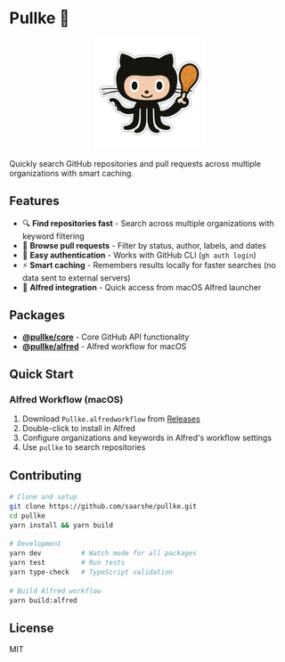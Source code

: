 # Pullke 🍗

<div align="center">
  <img src="packages/alfred/workflow/icon.png" alt="Pullke Logo" width="200">
</div>

Quickly search GitHub repositories and pull requests across multiple organizations with smart caching.

## Features

- 🔍 **Find repositories fast** - Search across multiple organizations with keyword filtering
- 🔀 **Browse pull requests** - Filter by status, author, labels, and dates
- 🔐 **Easy authentication** - Works with GitHub CLI (`gh auth login`)
- ⚡ **Smart caching** - Remembers results locally for faster searches (no data sent to external servers)
- 🎯 **Alfred integration** - Quick access from macOS Alfred launcher

## Packages

- **[@pullke/core](packages/core/)** - Core GitHub API functionality
- **[@pullke/alfred](packages/alfred/)** - Alfred workflow for macOS

## Quick Start

### Alfred Workflow (macOS)

1. Download `Pullke.alfredworkflow` from [Releases](https://github.com/saarshe/pullke/releases)
2. Double-click to install in Alfred
3. Configure organizations and keywords in Alfred's workflow settings
4. Use `pullke` to search repositories

## Contributing

```bash
# Clone and setup
git clone https://github.com/saarshe/pullke.git
cd pullke
yarn install && yarn build

# Development
yarn dev          # Watch mode for all packages
yarn test         # Run tests
yarn type-check   # TypeScript validation

# Build Alfred workflow
yarn build:alfred
```

## License

MIT
